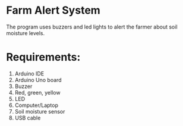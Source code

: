 # Farm Alert System
The program uses buzzers and led lights to alert the farmer about soil moisture levels.
# Requirements:
1. Arduino IDE
2. Arduino Uno board
3. Buzzer
4. Red, green, yellow
5. LED
6. Computer/Laptop
7. Soil moisture sensor
8. USB cable
